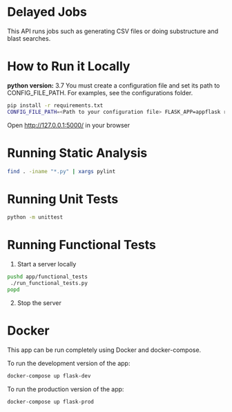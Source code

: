 # Delayed Jobs

This API runs jobs such as generating CSV files or doing substructure and blast searches. 

# How to Run it Locally

**python version:** 3.7
You must create a configuration file and set its path to CONFIG_FILE_PATH. For examples, see the configurations folder.
```bash
pip install -r requirements.txt
CONFIG_FILE_PATH=<Path to your configuration file> FLASK_APP=appflask run
```

Open http://127.0.0.1:5000/ in your browser

# Running Static Analysis 

```bash
find . -iname "*.py" | xargs pylint
```

# Running Unit Tests

```bash
python -m unittest
```

# Running Functional Tests

1. Start a server locally

```bash
pushd app/functional_tests
 ./run_functional_tests.py
popd
```

2. Stop the server

# Docker

This app can be run completely using Docker and docker-compose.

To run the development version of the app:
```bash
docker-compose up flask-dev
```

To run the production version of the app:
```bash
docker-compose up flask-prod
```